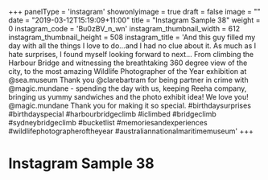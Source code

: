 +++
panelType                   = 'instagram'
showonlyimage = true
draft = false
image = ""
date = "2019-03-12T15:19:09+11:00"
title = "Instagram Sample 38"
weight = 0
instagram_code              = 'Bu0zBV_n_wn'
instagram_thumbnail_width   = 612
instagram_thumbnail_height  = 508
instagram_title             = 'And this guy filled my day with all the things I love to do...and I had no clue about it. As much as I hate surprises, I found myself looking forward to next... From climbing the Harbour Bridge and witnessing the breathtaking 360 degree view of the city, to the most amazing Wildlife Photographer of the Year exhibition at @sea.museum Thank you @clarebartram for being partner in crime with @magic.mundane - spending the day with us, keeping Reeha company, bringing us yummy sandwiches and the photo exhibit idea! We love you! @magic.mundane Thank you for making it so special. #birthdaysurprises #birthdayspecial #harbourbridgeclimb #iclimbed #bridgeclimb #sydneybridgeclimb #bucketlist #memoriesandexperiences #wildlifephotographeroftheyear #australiannationalmaritimemuseum'
+++

# Instagram Sample 38

